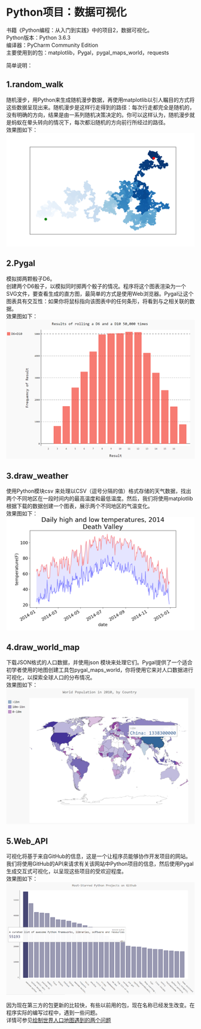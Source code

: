 # Python项目：数据可视化
书籍《Python编程：从入门到实践》中的项目2，数据可视化。<br>
Python版本：Python 3.6.3<br>
编译器：PyCharm Community Edition<br>
主要使用到的包：matplotlib，Pygal，pygal_maps_world，requests<br>

简单说明：
## 1.random_walk
随机漫步，用Python来生成随机漫步数据，再使用matplotlib以引人瞩目的方式将这些数据呈现出来。随机漫步是这样行走得到的路径：每次行走都完全是随机的，没有明确的方向，结果是由一系列随机决策决定的。你可以这样认为，随机漫步就是蚂蚁在晕头转向的情况下，每次都沿随机的方向前行所经过的路径。<br>
效果图如下：<br>
![](https://github.com/Seaworth/Data_visualization/raw/master/random_walk/Figure_1.png)

## 2.Pygal
模拟掷两颗骰子D6。<br>
创建两个D6骰子，以模拟同时掷两个骰子的情况。程序将这个图表渲染为一个SVG文件，要查看生成的直方图，最简单的方式是使用Web浏览器。Pygal让这个图表具有交互性：如果你将鼠标指向该图表中的任何条形，将看到与之相关联的数据。<br>
效果图如下：<br>
![](https://github.com/Seaworth/Data_visualization/raw/master/Pygal/Figure_2.png)
## 3.draw_weather
使用Python模块csv 来处理以CSV（逗号分隔的值）格式存储的天气数据，找出两个不同地区在一段时间内的最高温度和最低温度。然后，我们将使用matplotlib根据下载的数据创建一个图表，展示两个不同地区的气温变化。<br>
效果图如下：<br>
![](https://github.com/Seaworth/Data_visualization/raw/master/draw_weather/Figure_3.png)
## 4.draw_world_map
下载JSON格式的人口数据，并使用json 模块来处理它们。Pygal提供了一个适合初学者使用的地图创建工具包pygal_maps_world，你将使用它来对人口数据进行可视化，以探索全球人口的分布情况。<br>
效果图如下：<br>
![](https://github.com/Seaworth/Data_visualization/raw/master/draw_world_map/Figure_4.png)

## 5.Web_API
可视化将基于来自GitHub的信息，这是一个让程序员能够协作开发项目的网站。我们将使用GitHub的API来请求有关该网站中Python项目的信息，然后使用Pygal生成交互式可视化，以呈现这些项目的受欢迎程度。<br>
效果图如下：<br>
![](https://github.com/Seaworth/Data_visualization/raw/master/Web_API/Figure_5.png)
<br>

因为现在第三方的包更新的比较快，有些以前用的包，现在名称已经发生改变。在程序实际的编写过程中，遇到一些问题。<br>
详情可参见[绘制世界人口地图遇到的两个问题](https://blog.csdn.net/m0_38059875/article/details/82596992)



